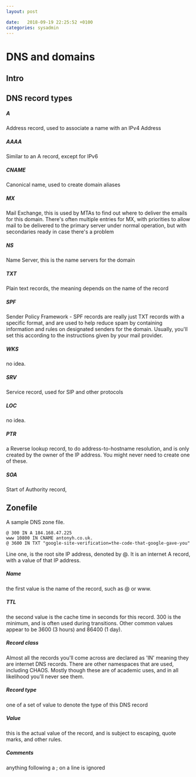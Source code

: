 ```yaml
---
layout: post

date:   2018-09-19 22:25:52 +0100
categories: sysadmin
---
```

DNS and domains
===============

Intro
-----

DNS record types
----------------

##### A

Address record, used to associate a name with an IPv4 Address

##### AAAA

Similar to an A record, except for IPv6

##### CNAME

Canonical name, used to create domain aliases

##### MX

Mail Exchange, this is used by MTAs to find out where to deliver the
emails for this domain. There's often multiple entries for MX, with
priorities to allow mail to be delivered to the primary server under
normal operation, but with secondaries ready in case there's a problem

##### NS

Name Server, this is the name servers for the domain

##### TXT

Plain text records, the meaning depends on the name of the record

##### SPF

Sender Policy Framework - SPF records are really just TXT records with a
specific format, and are used to help reduce spam by containing
information and rules on designated senders for the domain. Usually,
you'll set this according to the instructions given by your mail
provider.

##### WKS

no idea.

##### SRV

Service record, used for SIP and other protocols

##### LOC

no idea.

##### PTR

a Reverse lookup record, to do address-to-hostname resolution, and is
only created by the owner of the IP address. You might never need to
create one of these.

##### SOA

Start of Authority record,

Zonefile
--------

A sample DNS zone file.

    @ 300 IN A 184.168.47.225
    www 10800 IN CNAME antonyh.co.uk.
    @ 3600 IN TXT "google-site-verification=the-code-that-google-gave-you"

Line one, is the root site IP address, denoted by @. It is an internet A
record, with a value of that IP address.

##### Name

the first value is the name of the record, such as @ or www.

##### TTL

the second value is the cache time in seconds for this record. 300 is
the minimum, and is often used during transitions. Other common values
appear to be 3600 (3 hours) and 86400 (1 day).

##### Record class

Almost all the records you'll come across are declared as 'IN' meaning
they are internet DNS records. There are other namespaces that are used,
including CHAOS. Mostly though these are of academic uses, and in all
likelihood you'll never see them.

##### Record type

one of a set of value to denote the type of this DNS record

##### Value

this is the actual value of the record, and is subject to escaping,
quote marks, and other rules.

##### Comments

anything following a ; on a line is ignored

